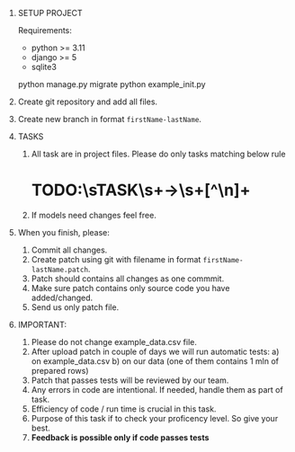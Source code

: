 1. SETUP PROJECT

   Requirements:
   - python >= 3.11
   - django >= 5
   - sqlite3
   
   python manage.py migrate
   python example_init.py 

2. Create git repository and add all files.
3. Create new branch in format `firstName-lastName`.
4. TASKS

   1. All task are in project files. 
      Please do only tasks matching below rule
      # TODO:\sTASK\s+→\s+[^\n]+
   2. If models need changes feel free.

5. When you finish, please:
   1. Commit all changes.
   2. Create patch using git with filename in format `firstName-lastName.patch`.
   3. Patch should contains all changes as one commmit.
   4. Make sure patch contains only source code you have added/changed.
   5. Send us only patch file.

6. IMPORTANT:
   1. Please do not change example_data.csv file.
   2. After upload patch in couple of days we will run automatic tests:
      a) on example_data.csv
      b) on our data (one of them contains 1 mln of prepared rows)
   3. Patch that passes tests will be reviewed by our team.
   4. Any errors in code are intentional. If needed, handle them as part of task.
   5. Efficiency of code / run time is crucial in this task.
   6. Purpose of this task if to check your proficency level. So give your best.
   7. **Feedback is possible only if code passes tests**
